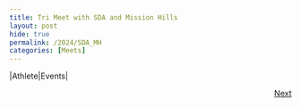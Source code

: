 ```yaml
---
title: Tri Meet with SDA and Mission Hills
layout: post
hide: true
permalink: /2024/SDA_MH
categories: [Meets]
---
```


|Athlete|Events|




<div style="text-align: right"> <a href="{{site.baseurl}}/2024/SC">Next</a></div>